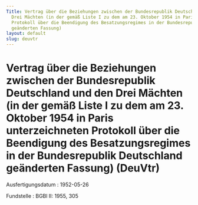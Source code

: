 ```yaml
---
Title: Vertrag über die Beziehungen zwischen der Bundesrepublik Deutschland und den
  Drei Mächten (in der gemäß Liste I zu dem am 23. Oktober 1954 in Paris unterzeichneten
  Protokoll über die Beendigung des Besatzungsregimes in der Bundesrepublik Deutschland
  geänderten Fassung)
layout: default
slug: deuvtr
---
```


# Vertrag über die Beziehungen zwischen der Bundesrepublik Deutschland und den Drei Mächten (in der gemäß Liste I zu dem am 23. Oktober 1954 in Paris unterzeichneten Protokoll über die Beendigung des Besatzungsregimes in der Bundesrepublik Deutschland geänderten Fassung) (DeuVtr)

Ausfertigungsdatum
:   1952-05-26

Fundstelle
:   BGBl II: 1955, 305

